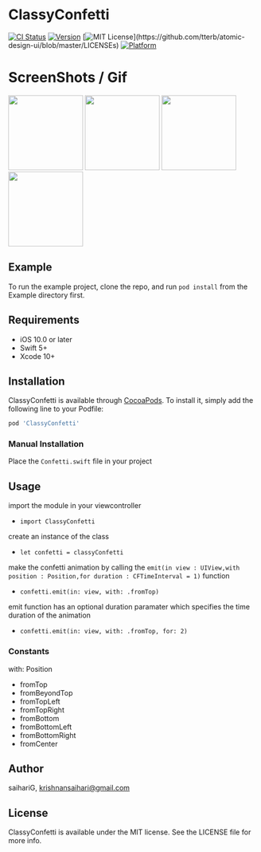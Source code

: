 # ClassyConfetti

[![CI Status](https://img.shields.io/travis/saihariG/ClassyConfetti.svg?style=flat)](https://travis-ci.org/saihariG/ClassyConfetti)
[![Version](https://img.shields.io/cocoapods/v/ClassyConfetti.svg?style=flat)](https://cocoapods.org/pods/ClassyConfetti)
[![MIT License](https://img.shields.io/apm/l/atomic-design-ui.svg?)](https://github.com/tterb/atomic-design-ui/blob/master/LICENSEs)
[![Platform](https://img.shields.io/cocoapods/p/ClassyConfetti.svg?style=flat)](https://cocoapods.org/pods/ClassyConfetti)

# ScreenShots / Gif

<p float="left">
  <img src="https://user-images.githubusercontent.com/52252342/180391729-f2fb28e4-1648-4c4d-a37d-9681305daf38.gif" width="150" />
  <img src="https://user-images.githubusercontent.com/52252342/180391760-ff2d2861-f06c-4c70-8813-f85a887a7ad7.gif" width="150" /> 
  <img src="https://user-images.githubusercontent.com/52252342/180391773-98ddeebb-9b0b-447d-8a43-2da7a5d204b2.gif" width="150" />
  <img src="https://user-images.githubusercontent.com/52252342/180391781-afa562e6-ff4f-49bd-a208-5fe9bfc42d4d.gif" width="150" />
</p>

## Example

To run the example project, clone the repo, and run `pod install` from the Example directory first.

## Requirements

- iOS 10.0 or later
- Swift 5+
- Xcode 10+

## Installation

ClassyConfetti is available through [CocoaPods](https://cocoapods.org). To install
it, simply add the following line to your Podfile:

```ruby
pod 'ClassyConfetti'
```
### Manual Installation

Place the ```Confetti.swift``` file in your project 

## Usage

import the module in your viewcontroller
- ```import ClassyConfetti```

create an instance of the class
- ```let confetti = classyConfetti```

make the confetti animation by calling the ```emit(in view : UIView,with position : Position,for duration : CFTimeInterval = 1)``` function
- ```confetti.emit(in: view, with: .fromTop)``` 

emit function has an optional duration paramater which specifies the time duration of the animation
- ```confetti.emit(in: view, with: .fromTop, for: 2)```

### Constants 

with: Position

- fromTop 
- fromBeyondTop 
- fromTopLeft 
- fromTopRight 
- fromBottom 
- fromBottomLeft 
- fromBottomRight 
- fromCenter 

## Author

saihariG, krishnansaihari@gmail.com

## License

ClassyConfetti is available under the MIT license. See the LICENSE file for more info.
